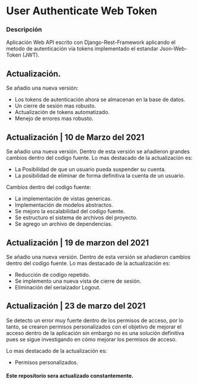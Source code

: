 # User Authenticate Web Token

### Descripción

Aplicación Web API escrito con Django-Rest-Framework aplicando el metodo de autenticación via tokens implementado el estandar Json-Web-Token (JWT). 

## Actualización.

Se añadio una nueva versión:

- Los tokens de autenticación ahora se almacenan en la base de datos.
- Un cierre de sesión mas robusto.
- Actualización de tokens automatizado.
- Menejo de errores mas robusto.

## Actualización | 10 de Marzo del 2021

Se añadio una nueva versión. Dentro de esta versión se añadieron grandes cambios dentro del codigo fuente.
Lo mas destacado de la actualización es:

- La Posibilidad de que un usuario pueda suspender su cuenta.
- La posibilidad de eliminar de forma definitiva la cuenta de un usuario.

Cambios dentro del codigo fuente:

- La implementación de vistas genericas.
- Implementación de modelos abstractos.
- Se mejoro la escalabilidad del codigo fuente.
- Se estructuro el sistema de archivos del proyecto.
- Se agrego un archivo de dependencias. 

## Actualización | 19 de marzon del 2021

Se añadio una nueva versión. Dentro de esta versión se añadieron cambios dentro del codigo fuente.
Lo mas destacado de la actualización es:

- Reducción de codigo repetido.
- Se implemento una nueva vista de cierre de sesión.
- Eliminación del seriaizador Logout.

## Actualización | 23 de marzo del 2021

Se detecto un error muy fuerte dentro de los permisos de acceso, por lo tanto, se crearon permisos personalizados con el 
objetivo de mejorar el acceso dentro de la aplicación sin embargo no es una solución definitiva pues se sigue investigando 
en cómo mejorar los permisos de acceso.

Lo mas destacado de la actualización es:

- Permisos personalizados.
  


#### Este repositorio sera actualizado constantemente.

